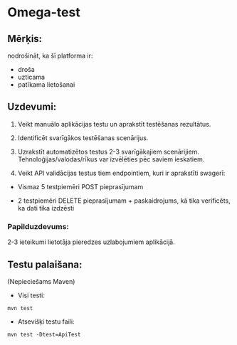 # Omega-test

## Mērķis:

nodrošināt, ka šī platforma ir:
- droša 
- uzticama 
- patīkama lietošanai 

## Uzdevumi:

1. Veikt manuālo aplikācijas testu un aprakstīt testēšanas rezultātus.

2. Identificēt svarīgākos testēšanas scenārijus.

3. Uzrakstīt automatizētos testus 2-3 svarīgākajiem scenārijiem.
Tehnoloģijas/valodas/rīkus var izvēlēties pēc saviem ieskatiem.

4. Veikt API validācijas testus tiem endpointiem, kuri ir aprakstīti swagerī: 

- Vismaz 5 testpiemēri POST pieprasījumam

- 2 testpiemēri DELETE pieprasījumam + paskaidrojums, kā tika verificēts, ka dati tika izdzēsti

### Papilduzdevums:

2-3 ieteikumi lietotāja pieredzes uzlabojumiem aplikācijā.

## Testu palaišana:

(Nepieciešams Maven)
- Visi testi:
```
mvn test
```
- Atsevišķi testu faili:
```
mvn test -Dtest=ApiTest
```
